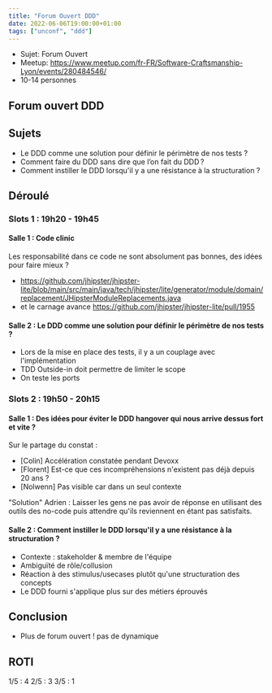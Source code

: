 ```yaml
---
title: "Forum Ouvert DDD"
date: 2022-06-06T19:00:00+01:00
tags: ["unconf", "ddd"]
---
```


- Sujet: Forum Ouvert
- Meetup: https://www.meetup.com/fr-FR/Software-Craftsmanship-Lyon/events/280484546/
- 10-14 personnes

## Forum ouvert DDD

## Sujets

* Le DDD comme une solution pour définir le périmètre de nos tests ?
* Comment faire du DDD sans dire que l’on fait du DDD ?
* Comment instiller le DDD lorsqu'il y a une résistance à la structuration ?

## Déroulé
### Slots 1 : 19h20 - 19h45
#### Salle 1 : Code clinic
Les responsabilité dans ce code ne sont absolument pas bonnes, des idées pour faire mieux ?
* https://github.com/jhipster/jhipster-lite/blob/main/src/main/java/tech/jhipster/lite/generator/module/domain/replacement/JHipsterModuleReplacements.java
* et le carnage avance https://github.com/jhipster/jhipster-lite/pull/1955

#### Salle 2 :  Le DDD comme une solution pour définir le périmètre de nos tests ?
* Lors de la mise en place des tests, il y a un couplage avec l'implémentation
* TDD Outside-in doit permettre de limiter le scope
* On teste les ports

### Slots 2 : 19h50 - 20h15
#### Salle 1 : Des idées pour éviter le DDD hangover qui nous arrive dessus fort et vite ?

Sur le partage du constat :
* [Colin] Accélération constatée pendant Devoxx
* [Florent] Est-ce que ces incompréhensions n'existent pas déjà depuis 20 ans ?
* [Nolwenn] Pas visible car dans un seul contexte

"Solution" Adrien : Laisser les gens ne pas avoir de réponse en utilisant des outils des no-code puis attendre qu'ils reviennent en étant pas satisfaits.

#### Salle 2 : Comment instiller le DDD lorsqu'il y a une résistance à la structuration ?
* Contexte : stakeholder & membre de l'équipe
* Ambiguïté de rôle/collusion
* Réaction à des stimulus/usecases plutôt qu'une structuration des concepts
* Le DDD fourni s'applique plus sur des métiers éprouvés

## Conclusion
* Plus de forum ouvert ! pas de dynamique

## ROTI
1/5 : 4
2/5 : 3
3/5 : 1

